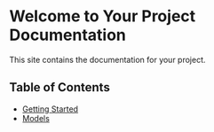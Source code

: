 # Welcome to Your Project Documentation

This site contains the documentation for your project.

## Table of Contents
- [Getting Started](getting-started.md)
- [Models](models.md)
